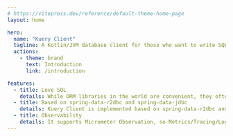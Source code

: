 ```yaml
---
# https://vitepress.dev/reference/default-theme-home-page
layout: home

hero:
  name: "Kuery Client"
  tagline: A Kotlin/JVM database client for those who want to write SQL
  actions:
    - theme: brand
      text: Introduction
      link: /introduction

features:
  - title: Love SQL
    details: While ORM libraries in the world are convenient, they often require learning their own DSL, which I believe has a high learning cost. Kuery Client emphasizes writing SQL as it is.
  - title: Based on spring-data-r2dbc and spring-data-jdbc
    details: Kuery Client is implemented based on spring-data-r2dbc and spring-data-jdbc. Use whichever you prefer. You can use Spring's ecosystem as it is, such as @Transactional.
  - title: Observability
    details: It supports Micrometer Observation, so Metrics/Tracing/Logging can also be customized.
---
```

